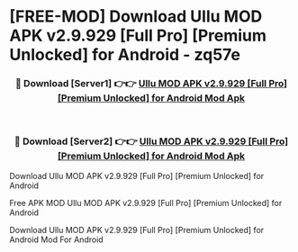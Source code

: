 # [FREE-MOD] Download Ullu MOD APK v2.9.929 [Full Pro] [Premium Unlocked] for Android - zq57e


<div align="center">
<h3>🔴 Download [Server1] 👉👉 <a href="https://apk-comot.site?title=Ullu_MOD_APK_v2.9.929_[Full_Pro]_[Premium_Unlocked]_for_Android">Ullu MOD APK v2.9.929 [Full Pro] [Premium Unlocked] for Android Mod Apk</a></h3><br>

<h3>🔴 Download [Server2] 👉👉 <a href="https://apk-comot.site?title=Ullu_MOD_APK_v2.9.929_[Full_Pro]_[Premium_Unlocked]_for_Android">Ullu MOD APK v2.9.929 [Full Pro] [Premium Unlocked] for Android Mod Apk</a></h3>
</div>



Download Ullu MOD APK v2.9.929 [Full Pro] [Premium Unlocked] for Android 

Free APK MOD Ullu MOD APK v2.9.929 [Full Pro] [Premium Unlocked] for Android 

Download Ullu MOD APK v2.9.929 [Full Pro] [Premium Unlocked] for Android Mod For Android
